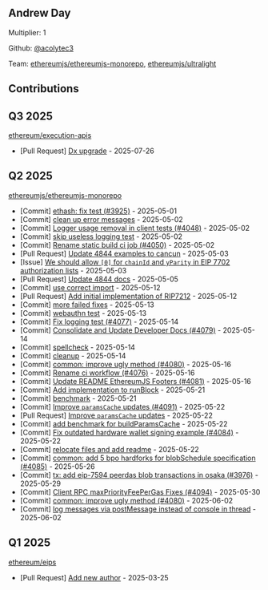 
## Andrew Day
Multiplier: 1

Github: [@acolytec3](https://github.com/acolytec3)

Team: [ethereumjs/ethereumjs-monorepo](https://github.com/ethereumjs/ethereumjs-monorepo/pulls?q=is%3Apr+author%3Aacolytec3+), [ethereumjs/ultralight](https://github.com/ethereumjs/ultralight/pulls?q=is%3Apr+author%3Aacolytec3+)

## Contributions

## Q3 2025


[ethereum/execution-apis](https://github.com/ethereum/execution-apis)
* [Pull Request] [Dx upgrade](https://github.com/ethereum/execution-apis/pull/679) - 2025-07-26
## Q2 2025


[ethereumjs/ethereumjs-monorepo](https://github.com/ethereumjs/ethereumjs-monorepo)
* [Commit] [ethash: fix test (#3925)](https://github.com/ethereumjs/ethereumjs-monorepo/commit/2b2ff838c18d924c4b323bd85b17a636cdd394fa) - 2025-05-01
* [Commit] [clean up error messages](https://github.com/ethereumjs/ethereumjs-monorepo/commit/e4fbfcb5afa2fc51b267e8b40a962e154dada8da) - 2025-05-02
* [Commit] [Logger usage removal in client tests (#4048)](https://github.com/ethereumjs/ethereumjs-monorepo/commit/f041a6833127a061288ebc94b0c90fc928875ffa) - 2025-05-02
* [Commit] [skip useless logging test](https://github.com/ethereumjs/ethereumjs-monorepo/commit/6c2a12740e5fbea25c95bb5d13141c1b14b644dd) - 2025-05-02
* [Commit] [Rename static build ci job (#4050)](https://github.com/ethereumjs/ethereumjs-monorepo/commit/e300b10b35ca70917de555ec6080e8bacc4495f1) - 2025-05-02
* [Pull Request] [Update 4844 examples to cancun](https://github.com/ethereumjs/ethereumjs-monorepo/pull/4058) - 2025-05-03
* [Issue] [We should allow `[0]` for `chainId` and `yParity` in EIP 7702 authorization lists](https://github.com/ethereumjs/ethereumjs-monorepo/issues/4057) - 2025-05-03
* [Pull Request] [Update 4844 docs](https://github.com/ethereumjs/ethereumjs-monorepo/pull/4065) - 2025-05-05
* [Commit] [use correct import](https://github.com/ethereumjs/ethereumjs-monorepo/commit/6116c36171280716f5918ece5cdf747b667c7e0a) - 2025-05-12
* [Pull Request] [Add initial implementation of RIP7212](https://github.com/ethereumjs/ethereumjs-monorepo/pull/4075) - 2025-05-12
* [Commit] [more failed fixes](https://github.com/ethereumjs/ethereumjs-monorepo/commit/c3cc64f8053db0c86f364aafc5897f6af9f8d598) - 2025-05-13
* [Commit] [webauthn test](https://github.com/ethereumjs/ethereumjs-monorepo/commit/f4e1f02120e831fe30c98773daf7b291fa17014d) - 2025-05-13
* [Commit] [Fix logging test (#4077)](https://github.com/ethereumjs/ethereumjs-monorepo/commit/88f0560ae1f58d7bb1e21ba08ddc97842d6960d5) - 2025-05-14
* [Commit] [Consolidate and Update Developer Docs (#4079)](https://github.com/ethereumjs/ethereumjs-monorepo/commit/3bb0617fc6e0c75110c0c198288ab2788f6dab2e) - 2025-05-14
* [Commit] [spellcheck](https://github.com/ethereumjs/ethereumjs-monorepo/commit/afaa65aa7f0717fc2de5b5559fc19053f9890a95) - 2025-05-14
* [Commit] [cleanup](https://github.com/ethereumjs/ethereumjs-monorepo/commit/a1e01b1a78b8fbf292cb32082dad72ecfa154a83) - 2025-05-14
* [Commit] [common: improve ugly method (#4080)](https://github.com/ethereumjs/ethereumjs-monorepo/commit/539aaed2bdf0148ef488d6642cdefbd386802c88) - 2025-05-16
* [Commit] [Rename ci workflow (#4076)](https://github.com/ethereumjs/ethereumjs-monorepo/commit/d0ff5b8bf9caca59199bff10f6eb975965906cbc) - 2025-05-16
* [Commit] [Update README EthereumJS Footers (#4081)](https://github.com/ethereumjs/ethereumjs-monorepo/commit/5eaf56a1944f7aaab2430e0b17e85ec15b6067c1) - 2025-05-16
* [Commit] [Add implementation to runBlock](https://github.com/ethereumjs/ethereumjs-monorepo/commit/ade08b318cda8a12d0d238b4c82bb8e13df54278) - 2025-05-21
* [Commit] [benchmark](https://github.com/ethereumjs/ethereumjs-monorepo/commit/033f6526298cf57526eabe6ec1638ea7ae1f1a00) - 2025-05-21
* [Commit] [Improve `paramsCache` updates (#4091)](https://github.com/ethereumjs/ethereumjs-monorepo/commit/ae9e86ad3a3652bdf72b58cb2d6d0d2fa408582c) - 2025-05-22
* [Pull Request] [Improve `paramsCache` updates](https://github.com/ethereumjs/ethereumjs-monorepo/pull/4091) - 2025-05-22
* [Commit] [add benchmark for buildParamsCache](https://github.com/ethereumjs/ethereumjs-monorepo/commit/c81518e55ed418775ea0a12be7f9d32aaa2785de) - 2025-05-22
* [Commit] [Fix outdated hardware wallet signing example (#4084)](https://github.com/ethereumjs/ethereumjs-monorepo/commit/98cb6842436f7e8105a8584cd1b57912da064ef8) - 2025-05-22
* [Commit] [relocate files and add readme](https://github.com/ethereumjs/ethereumjs-monorepo/commit/8888d904e8c7e51b734d98e83dadba66867467ff) - 2025-05-22
* [Commit] [common: add 5 bpo hardforks for blobSchedule specification (#4085)](https://github.com/ethereumjs/ethereumjs-monorepo/commit/86d7b9b2500fbbf2f1a118af63d61812510309f3) - 2025-05-26
* [Commit] [tx: add eip-7594 peerdas blob transactions in osaka (#3976)](https://github.com/ethereumjs/ethereumjs-monorepo/commit/ad2fd6d3d06f04b607ae5d98097fbe13aba618ff) - 2025-05-29
* [Commit] [Client RPC maxPriorityFeePerGas Fixes (#4094)](https://github.com/ethereumjs/ethereumjs-monorepo/commit/358a097ad048a37f07484973e0f8ea1255ecbfaa) - 2025-05-30
* [Commit] [common: improve ugly method (#4080)](https://github.com/ethereumjs/ethereumjs-monorepo/commit/539aaed2bdf0148ef488d6642cdefbd386802c88) - 2025-06-02
* [Commit] [log messages via postMessage instead of console in thread](https://github.com/ethereumjs/ethereumjs-monorepo/commit/fe85d216651f56cac2fc58127340b52284394dc0) - 2025-06-02
## Q1 2025

[ethereum/eips](https://github.com/ethereum/eips)
* [Pull Request] [Add new author](https://github.com/ethereum/EIPs/pull/9538) - 2025-03-25
